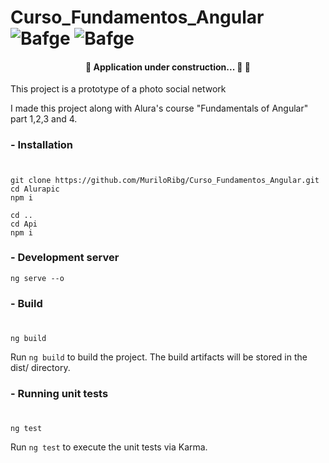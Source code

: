  # **Curso_Fundamentos_Angular** ![Bafge](https://img.shields.io/badge/Version-1.3.0-green) ![Bafge](https://img.shields.io/badge/Angular-13.1.0-blue)

<h4 align="center"> 
	🚧 Application under construction... 🚀  🚧
</h4>

<p>This project is a prototype of a photo social network</p>
<p>I made this project along with Alura's course "Fundamentals of Angular" part 1,2,3 and 4.</p>

### **- Installation**
#
```
git clone https://github.com/MuriloRibg/Curso_Fundamentos_Angular.git
cd Alurapic 
npm i
```
```
cd ..
cd Api  
npm i
```

### **- Development server**
```
ng serve --o
```

### **- Build**
#
```
ng build
```
Run `ng build` to build the project. The build artifacts will be stored in the dist/ directory.


### **- Running unit tests**
#
```
ng test
```

Run `ng test` to execute the unit tests via Karma.
